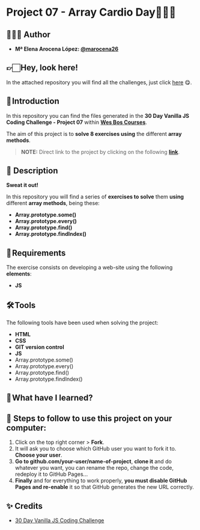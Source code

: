 # Project 07 - Array Cardio Day🧗🏻‍♀️ 

## 👩🏻‍💻 Author 

- **Mª Elena Arocena López: [@marocena26](https://github.com/marocena26)**

## 👉🏻 Hey, look here! 

In the attached repository you will find all the challenges, just click [here](https://github.com/marocena26/JS30-challenges) 😋.

## 🚀 Introduction

In this repository you can find the files generated in the **30 Day Vanilla JS Coding Challenge - Project 07** within **[Wes Bos Courses](https://courses.wesbos.com/)**.

The aim of this project is to **solve 8 exercises using** the different **array methods**. 

> **NOTE:** Direct link to the project by clicking on the following **[link](https://marocena26.github.io/JS30-challenges-array-cardio-1/)**.

## 👾 Description 

**Sweat it out!**

In this repository you will find a series of **exercises to solve** them **using** different **array methods**, being these:
- **Array.prototype.some()**
- **Array.prototype.every()**
- **Array.prototype.find()**
- **Array.prototype.findIndex()**

## 📝 Requirements

The exercise consists on developing a web-site using the following **elements**:

- **JS**

## 🛠️ Tools

The following tools have been used when solving the project:

- **HTML**
- **CSS**
- **GIT version control**
- **JS**
 - Array.prototype.some()
 - Array.prototype.every()
 - Array.prototype.find()
 - Array.prototype.findIndex()
 

## 📖 What have I learned?


## 💾 Steps to follow to use this project on your computer:

1. Click on the top right corner > **Fork**.
2. It will ask you to choose which GitHub user you want to fork it to. **Choose your user**.
3. **Go to github.com/your-user/name-of-project**, **clone it** and do whatever you want, you can rename the repo, change the code, redeploy it to GitHub Pages...
4. **Finally** and for everything to work properly, **you must disable GitHub Pages and re-enable** it so that GitHub generates the new URL correctly.

## ✨ Credits

- [30 Day Vanilla JS Coding Challenge](https://javascript30.com/)
